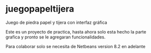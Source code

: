 # juegopapeltijera
Juego de piedra papel y tijera con interfaz gráfica

Este es un proyecto de practica, hasta ahora solo esta hecho la parte grafica y pronto se le agregaran funcionalidades.

Para colaborar solo se necesita de Netbeans version 8.2 en adelante
